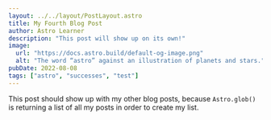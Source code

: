 ```yaml
---
layout: ../../layout/PostLayout.astro
title: My Fourth Blog Post
author: Astro Learner
description: "This post will show up on its own!"
image:
  url: "https://docs.astro.build/default-og-image.png"
  alt: "The word “astro” against an illustration of planets and stars."
pubDate: 2022-08-08
tags: ["astro", "successes", "test"]
---
```


This post should show up with my other blog posts, because `Astro.glob()` is returning a list of all my posts in order to create my list.
